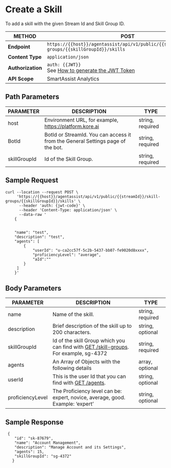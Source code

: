 # **Create a Skill**

To add a skill with the given Stream Id and Skill Group ID.

| **METHOD**      | **POST**                                                        |
|-------------|-------------------------------------------------------------|
| **Endpoint**    | `https://{{host}}/agentassist/api/v1/public/{{streamId}}/skill-groups/{{skillGroupId}}/skills` |
| **Content Type**| `application/json`                                          |
| **Authorization** | `auth: {{JWT}}` <br>See [How to generate the JWT Token](../automation/api-introduction.md#generating-the-jwt-token)                                             |
| **API Scope**   | SmartAssist Analytics                                       |

## Path Parameters

| **PARAMETER**      | **DESCRIPTION**                                                        | **TYPE**          |
|----------------|--------------------------------------------------------------------|---------------|
| host           | Environment URL, for example, https://platform.kore.ai          | string, required |
| BotId          | BotId or StreamId. You can access it from the General Settings page of the bot. | string, required |
| skillGroupId   | Id of the Skill Group.                                             | string, required |

## Sample Request

```
curl --location --request POST \
     'https://{{host}}/agentassist/api/v1/public/{{streamId}}/skill-groups/{{skillGroupId}}/skills' \
      --header 'auth: {jwt-code}' \
      --header 'Content-Type: application/json' \
      --data-raw '
    {


    "name": "test",
    "description": "test",
    "agents": [
        {
            "userId": "u-ca2cc57f-5c2b-5437-bb07-fe9020d8xxxx",
            "proficiencyLevel": "average",
            "aId":""
        }
     ]
    }'
```

## Body Parameters

| **PARAMETER**       | **DESCRIPTION**                                                        | **TYPE**          |
|-----------------|--------------------------------------------------------------------|---------------|
| name            | Name of the skill.                                                 | string, required |
| description     | Brief description of the skill up to 200 characters.               | string, optional |
| skillGroupId    | Id of the skill Group which you can find with [GET /skill-groups](../contact-center/get-a-skill-group.md). For example, sg-4372 | string, required |
| agents          | An Array of Objects with the following details                     | array, optional      |
| userId          | This is the user Id that you can find with [GET /agents](../contact-center/list-all-agents.md). | string, optional |
| proficiencyLevel | The Proficiency level can be: expert, novice, average, good. Example: ‘expert’ | string, optional |

## Sample Response

```
 {
    "id": "sk-87679",
    "name": "Account Management",
    "description": "Manage Account and its Settings",
    "agents": 15,
    "skillGroupId": "sg-4372"
   }
```